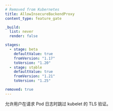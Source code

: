 ```yaml
---
# Removed from Kubernetes
title: AllowInsecureBackendProxy
content_type: feature_gate

_build:
  list: never
  render: false

stages:
  - stage: beta 
    defaultValue: true
    fromVersion: "1.17"
    toVersion: "1.20"
  - stage: stable
    defaultValue: true
    fromVersion: "1.21"
    toVersion: "1.25"

removed: true
---
```


<!--
Enable the users to skip TLS verification of
kubelets on Pod log requests.
-->
允许用户在请求 Pod 日志时跳过 kubelet 的 TLS 验证。
